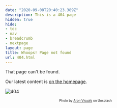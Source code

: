 ```yaml
---
date: "2020-09-08T20:40:23.389Z"
description: This is a 404 page
hidden: true
hide:
- toc
- nav
- breadcrumb
- nextpage
layout: page
title: Whoops! Page not found
url: 404.html
---
```

That page can't be found.

Our latest content is [on the homepage](/).

![404](images/404.jpg?sheight=800px&classes=shadow)

<div style="font-size: 10px;text-align: center"><span>Photo by <a href="https://unsplash.com/@aronvisuals">Aron Visuals</a> on Unsplash</span></div>